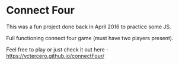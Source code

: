 # Connect Four

This was a fun project done back in April 2016 to practice some JS.

Full functioning connect four game (must have two players present).

Feel free to play or just check it out here - https://yctercero.github.io/connectFour/
